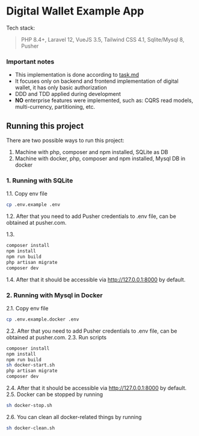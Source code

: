 # Digital Wallet Example App
Tech stack:
> PHP 8.4+, Laravel 12, VueJS 3.5, Tailwind CSS 4.1, Sqlite/Mysql 8, Pusher


### Important notes
- This implementation is done according to [task.md](task.md)
- It focuses only on backend and frontend implementation of digital wallet, it has only basic authorization
- DDD and TDD applied during development
- **NO** enterprise features were implemented, such as: CQRS read models, multi-currency, partitioning, etc.

## Running this project
There are two possible ways to run this project:
1. Machine with php, composer and npm installed, SQLite as DB
2. Machine with docker, php, composer and npm installed, Mysql DB in docker

### 1. Running with SQLite
1.1. Copy env file
```bash
cp .env.example .env
```
1.2. After that you need to add Pusher credentials to .env file, can be obtained at pusher.com.

1.3. 
```bash
composer install
npm install
npm run build
php artisan migrate
composer dev
```

1.4. After that it should be accessible via http://127.0.0.1:8000 by default.

### 2. Running with Mysql in Docker
2.1. Copy env file
```bash
cp .env.example.docker .env
```
2.2. After that you need to add Pusher credentials to .env file, can be obtained at pusher.com.
2.3. Run scripts
```bash
composer install
npm install
npm run build
sh docker-start.sh
php artisan migrate
composer dev
```
2.4. After that it should be accessible via http://127.0.0.1:8000 by default.
2.5. Docker can be stopped by running
```bash
sh docker-stop.sh
```
2.6. You can clean all docker-related things by running
```bash
sh docker-clean.sh
```
